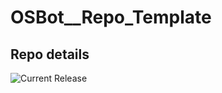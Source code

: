 # OSBot__Repo_Template

## Repo details

![Current Release](https://img.shields.io/badge/release-v0.1.10-blue)
